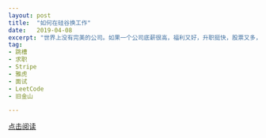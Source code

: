 ```yaml
---
layout: post
title:  "如何在硅谷换工作"
date:   2019-04-08
excerpt: "世界上没有完美的公司。如果一个公司底薪很高，福利又好，升职挺快，股票又多，文化多元，离家很近，从不加班，门槛还低，很少裁员……这个不叫公司，叫白日梦。"
tag:
- 跳槽
- 求职
- Stripe
- 雅虎
- 面试
- LeetCode
- 旧金山

---
```


<a href="https://zhuanlan.zhihu.com/p/61713147" target="_blank">点击阅读</a>